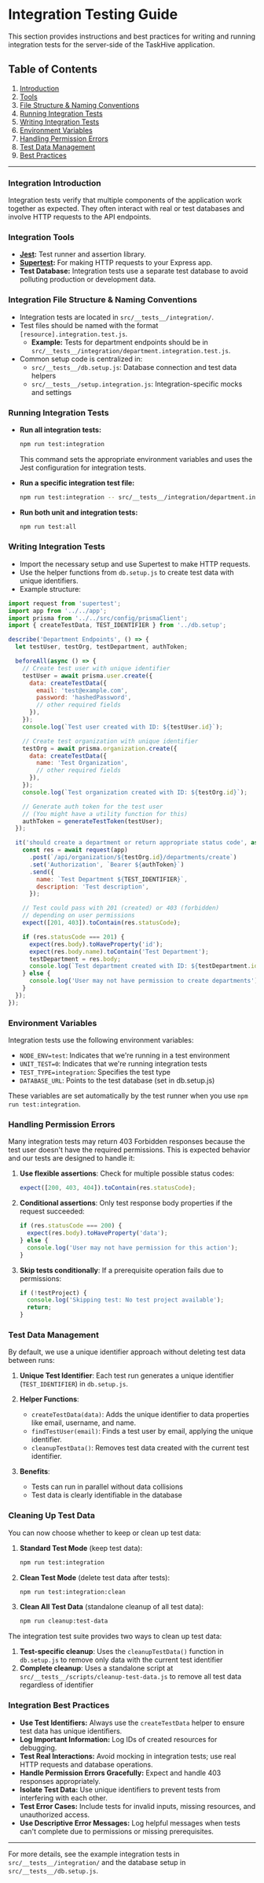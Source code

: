 # Integration Testing Guide

This section provides instructions and best practices for writing and running integration tests for the server-side of the TaskHive application.

## Table of Contents

1. [Introduction](#integration-introduction)
2. [Tools](#integration-tools)
3. [File Structure & Naming Conventions](#integration-file-structure--naming-conventions)
4. [Running Integration Tests](#running-integration-tests)
5. [Writing Integration Tests](#writing-integration-tests)
6. [Environment Variables](#environment-variables)
7. [Handling Permission Errors](#handling-permission-errors)
8. [Test Data Management](#test-data-management)
9. [Best Practices](#integration-best-practices)

---

### Integration Introduction

Integration tests verify that multiple components of the application work together as expected. They often interact with real or test databases and involve HTTP requests to the API endpoints.

### Integration Tools

- **[Jest](https://jestjs.io/):** Test runner and assertion library.
- **[Supertest](https://github.com/ladjs/supertest):** For making HTTP requests to your Express app.
- **Test Database:** Integration tests use a separate test database to avoid polluting production or development data.

### Integration File Structure & Naming Conventions

- Integration tests are located in `src/__tests__/integration/`.
- Test files should be named with the format `[resource].integration.test.js`.
  - **Example:** Tests for department endpoints should be in `src/__tests__/integration/department.integration.test.js`.
- Common setup code is centralized in:
  - `src/__tests__/db.setup.js`: Database connection and test data helpers
  - `src/__tests__/setup.integration.js`: Integration-specific mocks and settings

### Running Integration Tests

- **Run all integration tests:**

  ```bash
  npm run test:integration
  ```

  This command sets the appropriate environment variables and uses the Jest configuration for integration tests.

- **Run a specific integration test file:**

  ```bash
  npm run test:integration -- src/__tests__/integration/department.integration.test.js
  ```

- **Run both unit and integration tests:**

  ```bash
  npm run test:all
  ```

### Writing Integration Tests

- Import the necessary setup and use Supertest to make HTTP requests.
- Use the helper functions from `db.setup.js` to create test data with unique identifiers.
- Example structure:

```javascript
import request from 'supertest';
import app from '../../app';
import prisma from '../../src/config/prismaClient';
import { createTestData, TEST_IDENTIFIER } from '../db.setup';

describe('Department Endpoints', () => {
  let testUser, testOrg, testDepartment, authToken;

  beforeAll(async () => {
    // Create test user with unique identifier
    testUser = await prisma.user.create({
      data: createTestData({
        email: 'test@example.com',
        password: 'hashedPassword',
        // other required fields
      }),
    });
    console.log(`Test user created with ID: ${testUser.id}`);

    // Create test organization with unique identifier
    testOrg = await prisma.organization.create({
      data: createTestData({
        name: 'Test Organization',
        // other required fields
      }),
    });
    console.log(`Test organization created with ID: ${testOrg.id}`);

    // Generate auth token for the test user
    // (You might have a utility function for this)
    authToken = generateTestToken(testUser);
  });

  it('should create a department or return appropriate status code', async () => {
    const res = await request(app)
      .post(`/api/organization/${testOrg.id}/departments/create`)
      .set('Authorization', `Bearer ${authToken}`)
      .send({
        name: `Test Department ${TEST_IDENTIFIER}`,
        description: 'Test description',
      });

    // Test could pass with 201 (created) or 403 (forbidden)
    // depending on user permissions
    expect([201, 403]).toContain(res.statusCode);

    if (res.statusCode === 201) {
      expect(res.body).toHaveProperty('id');
      expect(res.body.name).toContain('Test Department');
      testDepartment = res.body;
      console.log(`Test department created with ID: ${testDepartment.id}`);
    } else {
      console.log('User may not have permission to create departments');
    }
  });
});
```

### Environment Variables

Integration tests use the following environment variables:

- `NODE_ENV=test`: Indicates that we're running in a test environment
- `UNIT_TEST=0`: Indicates that we're running integration tests
- `TEST_TYPE=integration`: Specifies the test type
- `DATABASE_URL`: Points to the test database (set in db.setup.js)

These variables are set automatically by the test runner when you use `npm run test:integration`.

### Handling Permission Errors

Many integration tests may return 403 Forbidden responses because the test user doesn't have the required permissions. This is expected behavior and our tests are designed to handle it:

1. **Use flexible assertions**: Check for multiple possible status codes:

   ```javascript
   expect([200, 403, 404]).toContain(res.statusCode);
   ```

2. **Conditional assertions**: Only test response body properties if the request succeeded:

   ```javascript
   if (res.statusCode === 200) {
     expect(res.body).toHaveProperty('data');
   } else {
     console.log('User may not have permission for this action');
   }
   ```

3. **Skip tests conditionally**: If a prerequisite operation fails due to permissions:

   ```javascript
   if (!testProject) {
     console.log('Skipping test: No test project available');
     return;
   }
   ```

### Test Data Management

By default, we use a unique identifier approach without deleting test data between runs:

1. **Unique Test Identifier**: Each test run generates a unique identifier (`TEST_IDENTIFIER`) in `db.setup.js`.

2. **Helper Functions**:

   - `createTestData(data)`: Adds the unique identifier to data properties like email, username, and name.
   - `findTestUser(email)`: Finds a test user by email, applying the unique identifier.
   - `cleanupTestData()`: Removes test data created with the current test identifier.

3. **Benefits**:
   - Tests can run in parallel without data collisions
   - Test data is clearly identifiable in the database

### Cleaning Up Test Data

You can now choose whether to keep or clean up test data:

1. **Standard Test Mode** (keep test data):

   ```bash
   npm run test:integration
   ```

2. **Clean Test Mode** (delete test data after tests):

   ```bash
   npm run test:integration:clean
   ```

3. **Clean All Test Data** (standalone cleanup of all test data):
   ```bash
   npm run cleanup:test-data
   ```

The integration test suite provides two ways to clean up test data:

1. **Test-specific cleanup**: Uses the `cleanupTestData()` function in `db.setup.js` to remove only data with the current test identifier
2. **Complete cleanup**: Uses a standalone script at `src/__tests__/scripts/cleanup-test-data.js` to remove all test data regardless of identifier

### Integration Best Practices

- **Use Test Identifiers:** Always use the `createTestData` helper to ensure test data has unique identifiers.
- **Log Important Information:** Log IDs of created resources for debugging.
- **Test Real Interactions:** Avoid mocking in integration tests; use real HTTP requests and database operations.
- **Handle Permission Errors Gracefully:** Expect and handle 403 responses appropriately.
- **Isolate Test Data:** Use unique identifiers to prevent tests from interfering with each other.
- **Test Error Cases:** Include tests for invalid inputs, missing resources, and unauthorized access.
- **Use Descriptive Error Messages:** Log helpful messages when tests can't complete due to permissions or missing prerequisites.

---

For more details, see the example integration tests in `src/__tests__/integration/` and the database setup in `src/__tests__/db.setup.js`.
